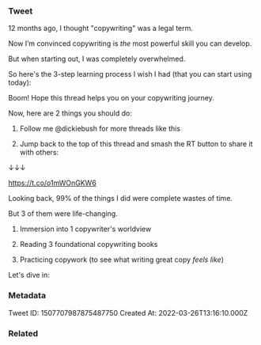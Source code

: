 ### Tweet
12 months ago, I thought "copywriting" was a legal term.

Now I’m convinced copywriting is *the* most powerful skill you can develop.

But when starting out, I was completely overwhelmed.

So here's the 3-step learning process I wish I had (that you can start using today):

Boom! Hope this thread helps you on your copywriting journey.

Now, here are 2 things you should do:

1. Follow me @dickiebush for more threads like this 

2. Jump back to the top of this thread and smash the RT button to share it with others:

↓↓↓

https://t.co/o1mWOnGKW6

Looking back, 99% of the things I did were complete wastes of time.

But 3 of them were life-changing.

1. Immersion into 1 copywriter's worldview

2. Reading 3 foundational copywriting books

3. Practicing copywork (to see what writing great copy *feels like*)

Let's dive in:

### Metadata
Tweet ID: 1507707987875487750
Created At: 2022-03-26T13:16:10.000Z

### Related

